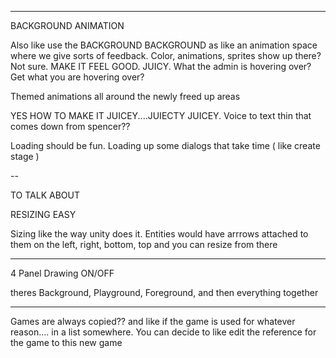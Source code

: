 
----
BACKGROUND ANIMATION

Also like use the BACKGROUND BACKGROUND as like an animation space where we give sorts of feedback. Color, animations, sprites show up there? Not sure. MAKE IT FEEL GOOD. JUICY. What the admin is hovering over? Get what you are hovering over? 

Themed animations all around the newly freed up areas

YES HOW TO MAKE IT JUICEY....JUIECTY JUICEY. Voice to text thin that comes down from spencer??

Loading should be fun. Loading up some dialogs that take time ( like create stage )

--

TO TALK ABOUT 

RESIZING EASY

Sizing like the way unity does it. Entities would have arrrows attached to them on the left, right, bottom, top and you can resize from there

----

4 Panel Drawing ON/OFF

theres Background, Playground, Foreground, and then everything together


----

Games are always copied?? and like if the game is used for whatever reason.... in a list somewhere. You can decide to like edit the reference for the game to this new game